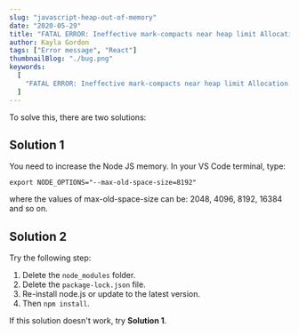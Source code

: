 ```yaml
---
slug: "javascript-heap-out-of-memory"
date: "2020-05-29"
title: "FATAL ERROR: Ineffective mark-compacts near heap limit Allocation failed - JavaScript heap out of memory"
author: Kayla Gordon
tags: ["Error message", "React"]
thumbnailBlog: "./bug.png"
keywords:
  [
    "FATAL ERROR: Ineffective mark-compacts near heap limit Allocation failed - JavaScript heap out of memory",
  ]
---
```


To solve this, there are two solutions:

## Solution 1

You need to increase the Node JS memory. In your VS Code terminal, type:

`export NODE_OPTIONS="--max-old-space-size=8192"`

where the values of max-old-space-size can be: 2048, 4096, 8192, 16384 and so on.

## Solution 2

Try the following step:

1. Delete the `node_modules` folder.
2. Delete the `package-lock.json` file.
3. Re-install node.js or update to the latest version.
4. Then `npm install`.

If this solution doesn't work, try **Solution 1**.
